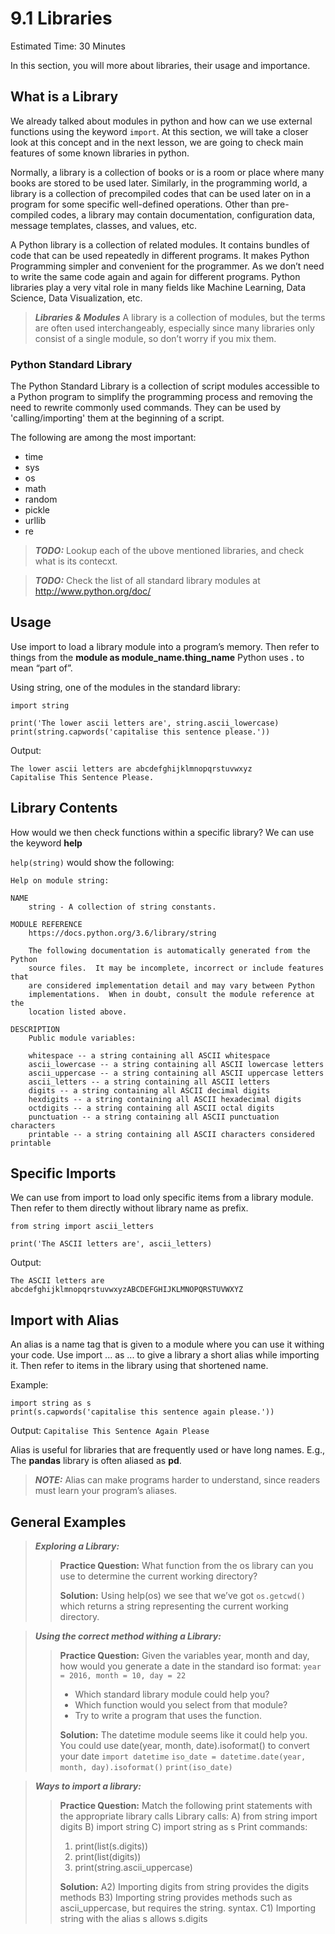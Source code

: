 # 9.1 Libraries

Estimated Time: 30 Minutes

In this section, you will more about libraries, their usage and importance.

## What is a Library
We already talked about modules in python and how can we use external functions using the keyword `import`. At this section, we will take a closer look at this concept and in the next lesson, we are going to check main features of some known libraries in python.

Normally, a library is a collection of books or is a room or place where many books are stored to be used later. Similarly, in the programming world, a library is a collection of precompiled codes that can be used later on in a program for some specific well-defined operations. Other than pre-compiled codes, a library may contain documentation, configuration data, message templates, classes, and values, etc.

A Python library is a collection of related modules. It contains bundles of code that can be used repeatedly in different programs. It makes Python Programming simpler and convenient for the programmer. As we don’t need to write the same code again and again for different programs. Python libraries play a very vital role in many fields like Machine Learning, Data Science, Data Visualization, etc.

> **_Libraries & Modules_** A library is a collection of modules, but the terms are often used interchangeably, especially since many libraries only consist of a single module, so don’t worry if you mix them.

### Python Standard Library
The Python Standard Library is a collection of script modules accessible to a Python program to simplify the programming process and removing the need to rewrite commonly used commands. They can be used by 'calling/importing' them at the beginning of a script.

The following are among the most important:
- time
- sys
- os
- math
- random
- pickle
- urllib
- re

> **_TODO:_** Lookup each of the ubove mentioned libraries, and check what is its contecxt.

> **_TODO:_** Check the list of all standard library modules at http://www.python.org/doc/

## Usage 
Use import to load a library module into a program’s memory. Then refer to things from the __module as module_name.thing_name__
Python uses __.__ to mean “part of”.

Using string, one of the modules in the standard library:
```
import string

print('The lower ascii letters are', string.ascii_lowercase)
print(string.capwords('capitalise this sentence please.'))
```
Output:
```
The lower ascii letters are abcdefghijklmnopqrstuvwxyz
Capitalise This Sentence Please.
```

## Library Contents
How would we then check functions within a specific library? We can use the keyword __help__

`help(string)` would show the following:

```
Help on module string:

NAME
    string - A collection of string constants.

MODULE REFERENCE
    https://docs.python.org/3.6/library/string
    
    The following documentation is automatically generated from the Python
    source files.  It may be incomplete, incorrect or include features that
    are considered implementation detail and may vary between Python
    implementations.  When in doubt, consult the module reference at the
    location listed above.

DESCRIPTION
    Public module variables:
    
    whitespace -- a string containing all ASCII whitespace
    ascii_lowercase -- a string containing all ASCII lowercase letters
    ascii_uppercase -- a string containing all ASCII uppercase letters
    ascii_letters -- a string containing all ASCII letters
    digits -- a string containing all ASCII decimal digits
    hexdigits -- a string containing all ASCII hexadecimal digits
    octdigits -- a string containing all ASCII octal digits
    punctuation -- a string containing all ASCII punctuation characters
    printable -- a string containing all ASCII characters considered printable
```

## Specific Imports 
We can use from __<module>__ import __<method>__ to load only specific items from a library module. Then refer to them directly without library name as prefix.
```
from string import ascii_letters

print('The ASCII letters are', ascii_letters)
```
Output:
```
The ASCII letters are abcdefghijklmnopqrstuvwxyzABCDEFGHIJKLMNOPQRSTUVWXYZ
```

## Import with Alias
An alias is a name tag that is given to a module where you can use it withing your code. Use import ... as ... to give a library a short alias while importing it.
Then refer to items in the library using that shortened name.

Example:
```
import string as s
print(s.capwords('capitalise this sentence again please.'))
```
Output:
`Capitalise This Sentence Again Please`

Alias is useful for libraries that are frequently used or have long names. E.g., The __pandas__ library is often aliased as __pd__.

> **_NOTE:_** Alias can make programs harder to understand, since readers must learn your program’s aliases.

## General Examples

> **_Exploring a Library:_**
>> **Practice Question:** What function from the os library can you use to determine the current working directory?
>>
>> **Solution:** Using help(os) we see that we’ve got `os.getcwd()` which returns a string representing the current working directory.


> **_Using the correct method withing a Library:_**
>> **Practice Question:** Given the variables year, month and day, how would you generate a date in the standard iso format: 
`year = 2016, month = 10, day = 22`
>> - Which standard library module could help you?
>> - Which function would you select from that module?
>> - Try to write a program that uses the function.
>>
>>**Solution:** The datetime module seems like it could help you. You could use date(year, month, date).isoformat() to convert your date
>> `import datetime`
>> `iso_date = datetime.date(year, month, day).isoformat()`
>> `print(iso_date)`


> **_Ways to import a library:_** 
>> **Practice Question:** Match the following print statements with the appropriate library calls
>> Library calls:
>> A) from string import digits
>> B) import string
>> C) import string as s
>> Print commands:
>> 1. print(list(s.digits))
>> 2. print(list(digits))
>> 3. print(string.ascii_uppercase)
>>
>> **Solution:**
>> A2) Importing digits from string provides the digits methods B3) Importing string provides methods such as ascii_uppercase, but requires the string. syntax. C1) Importing string with the alias s allows s.digits